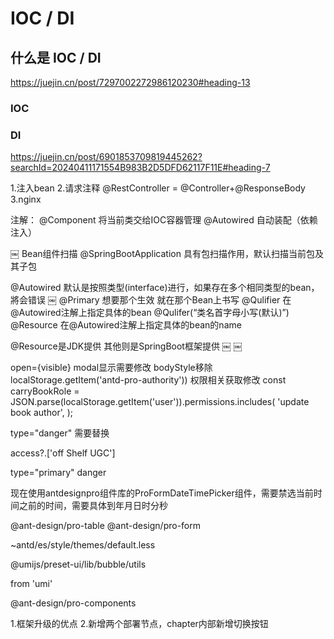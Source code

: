 # IOC / DI

## 什么是 IOC / DI
https://juejin.cn/post/7297002272986120230#heading-13

### IOC 

### DI

https://juejin.cn/post/6901853709819445262?searchId=20240411171554B983B2D5DFD62117F11E#heading-7


1.注入bean
2.请求注释 @RestController  = @Controller+@ResponseBody
3.nginx


注解：
@Component 将当前类交给IOC容器管理
@Autowired 自动装配（依赖注入）

￼
Bean组件扫描
@SpringBootApplication 具有包扫描作用，默认扫描当前包及其子包

@Autowired 默认是按照类型(interface)进行，如果存在多个相同类型的bean， 將会错误
￼
@Primary 想要那个生效 就在那个Bean上书写
@Qulifier  在@Autowired注解上指定具体的bean @Qulifer(“类名首字母小写(默认)”)
@Resource 在@Autowired注解上指定具体的bean的name

@Resource是JDK提供 其他则是SpringBoot框架提供
￼
￼



open={visible} modal显示需要修改
bodyStyle移除
localStorage.getItem('antd-pro-authority')) 权限相关获取修改
const carryBookRole = JSON.parse(localStorage.getItem('user')).permissions.includes(
    'update book author',
  );

type="danger" 需要替换

access?.['off Shelf UGC']

type="primary"
              danger

现在使用antdesignpro组件库的ProFormDateTimePicker组件，需要禁选当前时间之前的时间，需要具体到年月日时分秒

@ant-design/pro-table
@ant-design/pro-form

~antd/es/style/themes/default.less

@umijs/preset-ui/lib/bubble/utils

from 'umi'

@ant-design/pro-components

1.框架升级的优点
2.新增两个部署节点，chapter内部新增切换按钮



